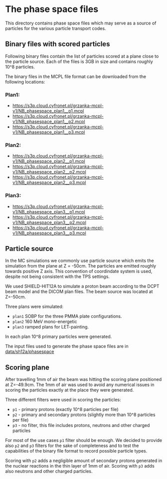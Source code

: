 # The phase space files

This directory contains phase space files which may serve as a source of particles for the various particle transport codes.

## Binary files with scored particles

Following binary files contain the list of particles scored at a plane close to the particle source. Each of the files is 3GB in size and contains roughly 10^8 particles.

The binary files in the MCPL file format can be downloaded from the following locations:

### Plan1:
- https://s3p.cloud.cyfronet.pl/grzanka-mcpl-v1/NB_phasespace_plan1__p1.mcpl
- https://s3p.cloud.cyfronet.pl/grzanka-mcpl-v1/NB_phasespace_plan1__p2.mcpl
- https://s3p.cloud.cyfronet.pl/grzanka-mcpl-v1/NB_phasespace_plan1__p3.mcpl


### Plan2:
- https://s3p.cloud.cyfronet.pl/grzanka-mcpl-v1/NB_phasespace_plan2__p1.mcpl
- https://s3p.cloud.cyfronet.pl/grzanka-mcpl-v1/NB_phasespace_plan2__p2.mcpl
- https://s3p.cloud.cyfronet.pl/grzanka-mcpl-v1/NB_phasespace_plan2__p3.mcpl


### Plan3:
- https://s3p.cloud.cyfronet.pl/grzanka-mcpl-v1/NB_phasespace_plan3__p1.mcpl
- https://s3p.cloud.cyfronet.pl/grzanka-mcpl-v1/NB_phasespace_plan3__p2.mcpl
- https://s3p.cloud.cyfronet.pl/grzanka-mcpl-v1/NB_phasespace_plan3__p3.mcpl



## Particle source

In the MC simulations we commonly use particle source which emits the simulation from the plane at Z = -50cm. The particles are emitted roughly towards positive Z axis. This convention of coordindate system is used, despite not being consistent with the TPS settings.

We used SHIELD-HIT12A to simulate a proton beam according to the DCPT beam model and the DICOM plan files. The beam source was located at Z=-50cm. 

Three plans were simulated:
- `plan1` SOBP for the three PMMA plate configurations.
- `plan2` 160 MeV mono-energetic
- `plan3` ramped plans for LET-painting.

In each plan 10^8 primary particles were generated. 

The input files used to generate the phase space files are in [data/sh12a/phasespace](https://github.com/APTG/2022_DCPT_LET/tree/main/data/sh12a/phasespace)

## Scoring plane

After travelling 1mm of air the beam was hitting the scoring plane positioned at Z=-49.9cm. The 1mm of air was used to avoid any numerical issues in scoring the particles exactly at the place they were generated.

Three different filters were used in scoring the particles:
- `p1` - primary protons (exactly 10^8 particles per file)
- `p2` - primary and secondary protons (slightly more than 10^8 particles per file)
- `p3` - no filter, this file includes protons, neutrons and other charged particles

For most of the use cases `p1` filter should be enough. We decided to provide also `p2` and `p3` filters for the sake of completeness and to test the capabilities of the binary file format to record possible particle types.

Scoring with `p2` adds a negligible amount of secondary protons generated in the nuclear reactions in the thin layer of 1mm of air. Scoring with `p3` adds also neutrons and other charged particles.

